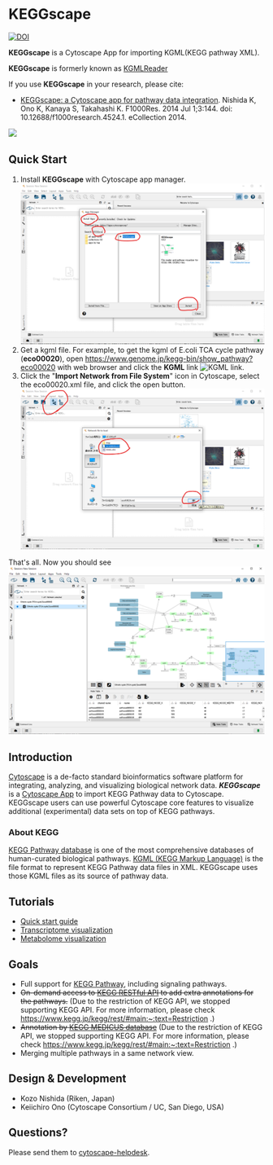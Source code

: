 # KEGGscape
[![DOI](https://zenodo.org/badge/3998431.svg)](https://zenodo.org/badge/latestdoi/3998431)

**KEGGscape** is a Cytoscape App for importing KGML(KEGG pathway XML).

**KEGGscape** is formerly known as [KGMLReader](https://github.com/idekerlab/kgmlreader/tree/2.x)

If you use **KEGGscape** in your research, please cite:

* [KEGGscape: a Cytoscape app for pathway data integration](http://www.ncbi.nlm.nih.gov/pmc/articles/PMC4141640/). Nishida K, Ono K, Kanaya S, Takahashi K. F1000Res. 2014 Jul 1;3:144. doi: 10.12688/f1000research.4524.1. eCollection 2014.

![](http://cl.ly/XbMZ/keggscape.png)

## Quick Start

1. Install **KEGGscape** with Cytoscape app manager. ![](./docs/images/appmanagerKEGGscape.png)
2. Get a kgml file. For example, to get the kgml of E.coli TCA cycle pathway (**eco00020**), open https://www.genome.jp/kegg-bin/show_pathway?eco00020 with web browser and click the **KGML** link ![KGML link](https://github.com/user-attachments/assets/cc8e482f-e353-49fd-a356-6cf73556f584).
3. Click the "**Import Network from File System**" icon in Cytoscape, select the eco00020.xml file, and click the open button. ![](./docs/images/icon2select2open.png)

That's all. Now you should see ![](./docs/images/ecoliTCA.png)

## Introduction
[Cytoscape](http://www.cytoscape.org/) is a de-facto standard bioinformatics software platform for integrating, analyzing, and visualizing biological network data.
__*KEGGscape*__ is a [Cytoscape App](http://apps.cytoscape.org/apps/keggscape) to import KEGG Pathway data to Cytoscape.
KEGGscape users can use powerful Cytoscape core features to visualize additional (experimental) data sets on top of KEGG pathways.

### About KEGG

[KEGG Pathway database](http://www.genome.jp/kegg/pathway.html) is one of the most comprehensive databases of human-curated biological pathways.
[KGML (KEGG Markup Language)](http://www.kegg.jp/kegg/xml/) is the file format to represent KEGG Pathway data files in XML.
KEGGscape uses those KGML files as its source of pathway data.

## Tutorials
 - [Quick start guide](https://github.com/idekerlab/KEGGscape/wiki/Quick-Start-Guide)
 - [Transcriptome visualization](https://github.com/idekerlab/KEGGscape/wiki/How-to-duplicate-the-process-in-F1000research-article)
 - [Metabolome visualization](https://github.com/idekerlab/KEGGscape/wiki/Visualizing-Time-Series-Metabolome-Profiles)

## Goals
* Full support for [KEGG Pathway](http://www.genome.jp/kegg/pathway.html), including signaling pathways.
* ~~On-demand access to [KEGG RESTful API](http://www.kegg.jp/kegg/rest/keggapi.html) to add extra annotations for the pathways.~~ (Due to the restriction of KEGG API, we stopped supporting KEGG API. For more information, please check https://www.kegg.jp/kegg/rest/#main:~:text=Restriction .)
* ~~Annotation by [KEGG MEDICUS database](http://www.kegg.jp/kegg/rest/keggapi2.html)~~ (Due to the restriction of KEGG API, we stopped supporting KEGG API. For more information, please check https://www.kegg.jp/kegg/rest/#main:~:text=Restriction .)
* Merging multiple pathways in a same network view.

## Design & Development
* Kozo Nishida (Riken, Japan)
* Keiichiro Ono (Cytoscape Consortium / UC, San Diego, USA)

## Questions?
Please send them to [cytoscape-helpdesk](https://groups.google.com/forum/#!forum/cytoscape-helpdesk).
